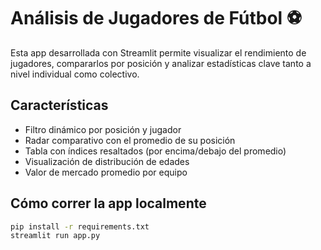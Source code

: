  # Análisis de Jugadores de Fútbol ⚽

Esta app desarrollada con Streamlit permite visualizar el rendimiento de jugadores,
compararlos por posición y analizar estadísticas clave tanto a nivel individual como colectivo.

## Características

- Filtro dinámico por posición y jugador
- Radar comparativo con el promedio de su posición
- Tabla con índices resaltados (por encima/debajo del promedio)
- Visualización de distribución de edades
- Valor de mercado promedio por equipo

## Cómo correr la app localmente

```bash
pip install -r requirements.txt
streamlit run app.py
